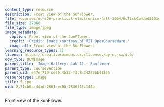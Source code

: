 ```yaml
---
content_type: resource
description: Front view of the SunFlower.
file: /courses/ec-s06-practical-electronics-fall-2004/8c71cb6a4dad2861ec052836f12c144b_5.jpg
file_size: 27868
file_type: image/jpeg
image_metadata:
  caption: Front view of the SunFlower.
  credit: 'Credit: Image courtesy of MIT OpenCourseWare.'
  image-alt: Front view of the SunFlower.
learning_resource_types: []
license: https://creativecommons.org/licenses/by-nc-sa/4.0/
ocw_type: OCWImage
parent_title: 'Image Gallery: Lab 12 - Sunflower'
parent_type: CourseSection
parent_uid: e47ef7f9-cef5-4533-f3c8-342295b40235
resourcetype: Image
title: 5.jpg
uid: 8c71cb6a-4dad-2861-ec05-2836f12c144b
---
```

Front view of the SunFlower.